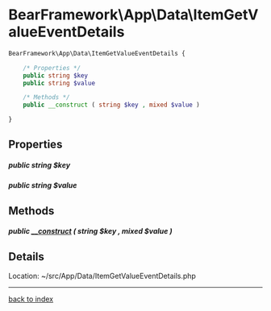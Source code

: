 # BearFramework\App\Data\ItemGetValueEventDetails

```php
BearFramework\App\Data\ItemGetValueEventDetails {

	/* Properties */
	public string $key
	public string $value

	/* Methods */
	public __construct ( string $key , mixed $value )

}
```

## Properties

##### public string $key

##### public string $value

## Methods

##### public [__construct](bearframework.app.data.itemgetvalueeventdetails.__construct.method.md) ( string $key , mixed $value )

## Details

Location: ~/src/App/Data/ItemGetValueEventDetails.php

---

[back to index](index.md)

